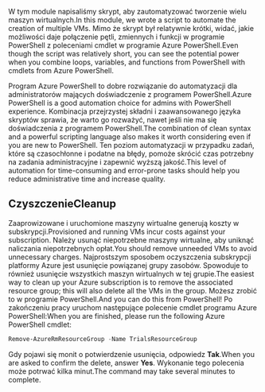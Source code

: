 <span data-ttu-id="5ff61-101">W tym module napisaliśmy skrypt, aby zautomatyzować tworzenie wielu maszyn wirtualnych.</span><span class="sxs-lookup"><span data-stu-id="5ff61-101">In this module, we wrote a script to automate the creation of multiple VMs.</span></span> <span data-ttu-id="5ff61-102">Mimo że skrypt był relatywnie krótki, widać, jakie możliwości daje połączenie pętli, zmiennych i funkcji w programie PowerShell z poleceniami cmdlet w programie Azure PowerShell.</span><span class="sxs-lookup"><span data-stu-id="5ff61-102">Even though the script was relatively short, you can see the potential power when you combine loops, variables, and functions from PowerShell with cmdlets from Azure PowerShell.</span></span>

<span data-ttu-id="5ff61-103">Program Azure PowerShell to dobre rozwiązanie do automatyzacji dla administratorów mających doświadczenie z programem PowerShell.</span><span class="sxs-lookup"><span data-stu-id="5ff61-103">Azure PowerShell is a good automation choice for admins with PowerShell experience.</span></span> <span data-ttu-id="5ff61-104">Kombinacja przejrzystej składni i zaawansowanego języka skryptów sprawia, że warto go rozważyć, nawet jeśli nie ma się doświadczenia z programem PowerShell.</span><span class="sxs-lookup"><span data-stu-id="5ff61-104">The combination of clean syntax and a powerful scripting language also makes it worth considering even if you are new to PowerShell.</span></span> <span data-ttu-id="5ff61-105">Ten poziom automatyzacji w przypadku zadań, które są czasochłonne i podatne na błędy, pomoże skrócić czas potrzebny na zadania administracyjne i zapewnić wyższą jakość.</span><span class="sxs-lookup"><span data-stu-id="5ff61-105">This level of automation for time-consuming and error-prone tasks should help you reduce administrative time and increase quality.</span></span>

## <a name="cleanup"></a><span data-ttu-id="5ff61-106">Czyszczenie</span><span class="sxs-lookup"><span data-stu-id="5ff61-106">Cleanup</span></span>
<span data-ttu-id="5ff61-107">Zaaprowizowane i uruchomione maszyny wirtualne generują koszty w subskrypcji.</span><span class="sxs-lookup"><span data-stu-id="5ff61-107">Provisioned and running VMs incur costs against your subscription.</span></span> <span data-ttu-id="5ff61-108">Należy usunąć niepotrzebne maszyny wirtualne, aby uniknąć naliczania niepotrzebnych opłat.</span><span class="sxs-lookup"><span data-stu-id="5ff61-108">You should remove unneeded VMs to avoid unnecessary charges.</span></span> <span data-ttu-id="5ff61-109">Najprostszym sposobem oczyszczenia subskrypcji platformy Azure jest usunięcie powiązanej grupy zasobów. Spowoduje to również usunięcie wszystkich maszyn wirtualnych w tej grupie.</span><span class="sxs-lookup"><span data-stu-id="5ff61-109">The easiest way to clean up your Azure subscription is to remove the associated resource group; this will also delete all the VMs in the group.</span></span> <span data-ttu-id="5ff61-110">Możesz zrobić to w programie PowerShell.</span><span class="sxs-lookup"><span data-stu-id="5ff61-110">And you can do this from PowerShell!</span></span> <span data-ttu-id="5ff61-111">Po zakończeniu pracy uruchom następujące polecenie cmdlet programu Azure PowerShell:</span><span class="sxs-lookup"><span data-stu-id="5ff61-111">When you are finished, please run the following Azure PowerShell cmdlet:</span></span>

```powershell
Remove-AzureRmResourceGroup -Name TrialsResourceGroup
```

<span data-ttu-id="5ff61-112">Gdy pojawi się monit o potwierdzenie usunięcia, odpowiedz **Tak**.</span><span class="sxs-lookup"><span data-stu-id="5ff61-112">When you are asked to confirm the delete, answer **Yes**.</span></span> <span data-ttu-id="5ff61-113">Wykonanie tego polecenia może potrwać kilka minut.</span><span class="sxs-lookup"><span data-stu-id="5ff61-113">The command may take several minutes to complete.</span></span>